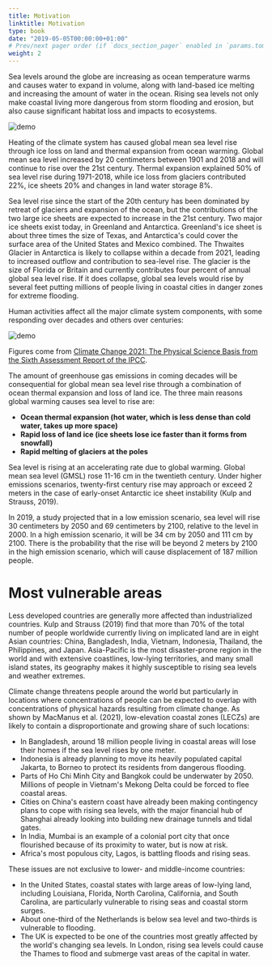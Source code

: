 ```yaml
---
title: Motivation
linktitle: Motivation
type: book
date: "2019-05-05T00:00:00+01:00"
# Prev/next pager order (if `docs_section_pager` enabled in `params.toml`)
weight: 2
---
```


Sea levels around the globe are increasing as ocean temperature warms and causes water to expand in volume, along with land-based ice melting and increasing the amount of water in the ocean. Rising sea levels not only make coastal living more dangerous from storm flooding and erosion, but also cause significant habitat loss and impacts to ecosystems. 

<img src="/spm 8.png" alt="demo" class="img-responsive" title="aaaa">

Heating of the climate system has caused global mean sea level rise through ice loss on land and thermal expansion from ocean warming. Global mean sea level increased by 20 centimeters between 1901 and 2018 and will continue to rise over the 21st century. Thermal expansion explained 50% of sea level rise during 1971-2018, while ice loss from glaciers contributed 22%, ice sheets 20% and changes in land water storage 8%.

Sea level rise since the start of the 20th century has been dominated by retreat of glaciers and expansion of the ocean, but the contributions of the two large ice sheets are expected to increase in the 21st century. Two major ice sheets exist today, in Greenland and Antarctica. Greenland's ice sheet is about three times the size of Texas, and Antarctica's could cover the surface area of the United States and Mexico combined. The Thwaites Glacier in Antarctica is likely to collapse within a decade from 2021, leading to increased outflow and contribution to sea-level rise. The glacier is the size of Florida or Britain and currently contributes four percent of annual global sea level rise. If it does collapse, global sea levels would rise by several feet putting millions of people living in coastal cities in danger zones for extreme flooding. 

Human activities affect all the major climate system components, with some responding over decades and others over centuries:

<img src="/sixth.png" alt="demo" class="img-responsive">

Figures come from [Climate Change 2021: The Physical Science Basis from the Sixth Assessment Report of the IPCC](https://www.ipcc.ch/report/ar6/wg1/downloads/report/IPCC_AR6_WGI_Full_Report.pdf). 

The amount of greenhouse gas emissions in coming decades will be consequential for global mean sea level rise through a combination of ocean thermal expansion and loss of land ice. The three main reasons global warming causes sea level to rise are:  

* **Ocean thermal expansion (hot water, which is less dense than cold water, takes up more space)**
* **Rapid loss of land ice (ice sheets lose ice faster than it forms from snowfall)**
* **Rapid melting of glaciers at the poles**

Sea level is rising at an accelerating rate due to global warming. Global mean sea level (GMSL) rose 11-16 cm in the twentieth century. Under higher emissions scenarios, twenty-first century rise may approach or exceed 2 meters in the case of early-onset Antarctic ice sheet instability (Kulp and Strauss, 2019).  

In 2019, a study projected that in a low emission scenario, sea level will rise 30 centimeters by 2050 and 69 centimeters by 2100, relative to the level in 2000. In a high emission scenario, it will be 34 cm by 2050 and 111 cm by 2100. There is the probability that the rise will be beyond 2 meters by 2100 in the high emission scenario, which will cause displacement of 187 million people. 


# Most vulnerable areas

Less developed countries are generally more affected than industrialized countries. Kulp and Strauss (2019) find that more than 70% of the total number of people worldwide currently living on implicated land are in eight Asian countries: China, Bangladesh, India, Vietnam, Indonesia, Thailand, the Philippines, and Japan.  Asia-Pacific is the most disaster-prone region in the world and with extensive coastlines, low-lying territories, and many small island states, its geography makes it highly susceptible to rising sea levels and weather extremes.  

Climate change threatens people around the world but particularly in locations where concentrations of people can be expected to overlap with concentrations of physical hazards resulting from climate change. As shown by MacManus et al. (2021), low-elevation coastal zones (LECZs) are likely to contain a disproportionate and growing share of such locations:

- In Bangladesh, around 18 million people living in coastal areas will lose their homes if the sea level rises by one meter.
- Indonesia is already planning to move its heavily populated capital Jakarta, to Borneo to protect its residents from dangerous flooding. 
- Parts of Ho Chi Minh City and Bangkok could be underwater by 2050. Millions of people in Vietnam's Mekong Delta could be forced to flee coastal areas. 
- Cities on China's eastern coast have already been making contingency plans to cope with rising sea levels, with the major financial hub of Shanghai already looking into building new drainage tunnels and tidal gates. 
- In India, Mumbai is an example of a colonial port city that once flourished because of its proximity to water, but is now at risk.  
- Africa's most populous city, Lagos, is battling floods and rising seas.  

These issues are not exclusive to lower- and middle-income countries: 
- In the United States, coastal states with large areas of low-lying land, including Louisiana, Florida, North Carolina, California, and South Carolina, are particularly vulnerable to rising seas and coastal storm surges. 
- About one-third of the Netherlands is below sea level and two-thirds is vulnerable to flooding.  
- The UK is expected to be one of the countries most greatly affected by the world's changing sea levels. In London, rising sea levels could cause the Thames to flood and submerge vast areas of the capital in water. 